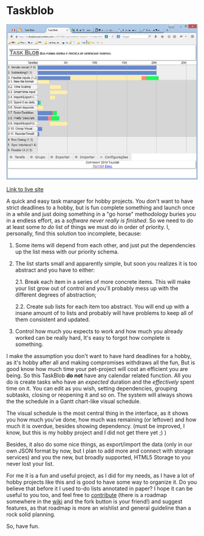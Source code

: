 Taskblob
========

![Taskblob screenshot](taskblob.png)

[Link to live site](https://talesm.github.io/taskblob/)

A quick and easy task manager for hobby projects. 
You don't want to have strict deadlines to a hobby, but is fun complete 
something and launch once in a while and just doing something in a "go horse" 
methodology buries you in a endless effort, as a 
*software never really is finished*. So we need to do at least some *to do* 
list of things we must do in order of priority. I, personally, find this 
solution too incomplete, because:

1. Some items will depend from each other, and just put the dependencies up 
	the list mess with our priority schema.
	
2. The list starts small and apparently simple, but soon you realizes it is too
	abstract and you have to either: 
	
	2.1. Break each item in a series of more concrete items. This will make 
		your list grow out of control and you'll probably mess up with the 
		different degrees of abstraction;
		
	2.2. Create sub lists for each item too abstract. You will end up with a 
		insane amount of to lists and probably will have problems to keep all
		of them consistent and updated.

3. Control how much you expects to work and how much you already worked can be 
	really hard, It's easy to forgot how complete is something. 

I make the assumption you don't want to have hard deadlines for a hobby, as it's 
hobby after all and making compromises withdraws all the fun, But is good know 
how much time your pet-project will cost an efficient you are being. So this 
TaskBlob **do not** have any calendar related function. All you do is create 
tasks who have an *expected* duration and the *effectively* spent time on it.
You can edit as you wish, setting dependencies, grouping subtasks, closing or 
reopening it and so on. The system will always shows the the schedule in a
Gantt chart-like visual schedule. 

The visual schedule is the most central thing in the interface, as it shows
you how much you've done, how much was remaining (or leftover) and how much
it is overdue, besides showing dependency. (must be improved, I know, but this
is my hobby project and I did not get there yet ;) )

Besides, it also do some nice things, as export/import the data (only in our 
own JSON format by now, but I plan to add more and connect with storage 
services) and you the new, but broadly supported, HTML5 Storage to you never
lost your list.

For me it is a fun and useful project, as I did for my needs, as I have a lot
of hobby projects like this and is good to have some way to organize it. Do you
believe that before it I used to-do lists annotated in paper? I hope it can be
useful to you too, and feel free to [contribute](https://github.com/TalesM/taskblob) 
(there is a roadmap somewhere in the [wiki](https://github.com/TalesM/taskblob/wiki) 
and the fork button is your friend!) and suggest features, as that 
roadmap is more an wishlist and general guideline than a rock solid planning. 


So, have fun.
